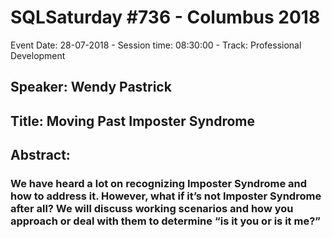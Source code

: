 # SQLSaturday #736 - Columbus 2018
Event Date: 28-07-2018 - Session time: 08:30:00 - Track: Professional Development
## Speaker: Wendy Pastrick
## Title: Moving Past Imposter Syndrome
## Abstract:
### We have heard a lot on recognizing Imposter Syndrome and how to address it. However, what if it’s not Imposter Syndrome after all? We will discuss working scenarios and how you approach or deal with them to determine “is it you or is it me?”
